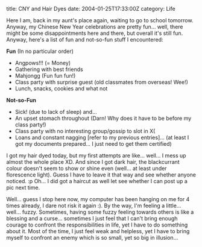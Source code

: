 title: CNY and Hair Dyes
date: 2004-01-25T17:33:00Z
category: Life

Here I am, back in my aunt's place again, waiting to go to school tomorrow. Anyway, my Chinese New Year celebrations are pretty fun… well, there might be some disappointments here and there, but overall it's still fun. Anyway, here's a list of fun and not-so-fun stuff I encountered:

**Fun** (In no particular order)

- Angpows!!! (= Money)
- Gathering with best friends
- Mahjongg (Fun fun fun!)
- Class party with surprise guest (old classmates from overseas! Wee!)
- Lunch, snacks, cookies and what not

**Not-so-Fun**

- Sick! (due to lack of sleep) and…
- An upset stomach throughout (Darn! Why does it have to be before my class party!)
- Class party with no interesting group/gossip to slot in X(
- Loans and constant nagging [refer to my previous entries]… (at least I got my documents prepared… I just need to get them certified)

I got my hair dyed today, but my first attempts are like… well… I mess up almost the whole place XD. And since I got dark hair, the blackcurrant colour doesn't seem to show or shine even (well… at least under florescence light). Guess I have to leave it that way and see whether anyone noticed. :p Oh… I did got a haircut as well let see whether I can post up a pic next time.

Well… guess I stop here now, my computer has been hanging on me for 4 times already, I dare not risk it again :). By the way, I'm feeling a little… well… fuzzy. Sometimes, having some fuzzy feeling towards others is like a blessing and a curse… sometimes I just feel that I can't bring enough courage to confront the responsibilities in life, yet I have to do something about it. Most of the time, I just feel weak and helpless, yet I have to bring myself to confront an enemy which is so small, yet so big in illusion…
